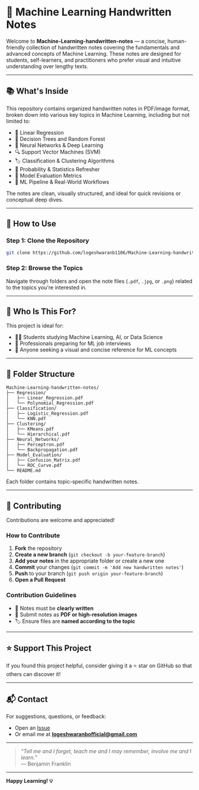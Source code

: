 # 🧠 Machine Learning Handwritten Notes

Welcome to **Machine-Learning-handwritten-notes** — a concise, human-friendly collection of handwritten notes covering the fundamentals and advanced concepts of Machine Learning. These notes are designed for students, self-learners, and practitioners who prefer visual and intuitive understanding over lengthy texts.

---

## 📚 What's Inside

This repository contains organized handwritten notes in PDF/image format, broken down into various key topics in Machine Learning, including but not limited to:

- 🔢 Linear Regression
- 🌲 Decision Trees and Random Forest
- 🧠 Neural Networks & Deep Learning
- 🔍 Support Vector Machines (SVM)
- 🏷️ Classification & Clustering Algorithms
- 🧮 Probability & Statistics Refresher
- 🧰 Model Evaluation Metrics
- 🚀 ML Pipeline & Real-World Workflows

The notes are clean, visually structured, and ideal for quick revisions or conceptual deep dives.

---

## 📝 How to Use

### Step 1: Clone the Repository

```bash
git clone https://github.com/logeshwaranb1106/Machine-Learning-handwritten-notes.git
```

### Step 2: Browse the Topics

Navigate through folders and open the note files (`.pdf`, `.jpg`, or `.png`) related to the topics you're interested in.

---

## 👥 Who Is This For?

This project is ideal for:

- 🧑‍🎓 Students studying Machine Learning, AI, or Data Science
- 💼 Professionals preparing for ML job interviews
- 🧠 Anyone seeking a visual and concise reference for ML concepts

---

## 📁 Folder Structure

```plaintext
Machine-Learning-handwritten-notes/
├── Regression/
│   ├── Linear_Regression.pdf
│   └── Polynomial_Regression.pdf
├── Classification/
│   ├── Logistic_Regression.pdf
│   └── KNN.pdf
├── Clustering/
│   ├── KMeans.pdf
│   └── Hierarchical.pdf
├── Neural_Networks/
│   ├── Perceptron.pdf
│   └── Backpropagation.pdf
├── Model_Evaluation/
│   ├── Confusion_Matrix.pdf
│   └── ROC_Curve.pdf
└── README.md
```

Each folder contains topic-specific handwritten notes.

---

## 🤝 Contributing

Contributions are welcome and appreciated!

### How to Contribute

1. **Fork** the repository  
2. **Create a new branch** (`git checkout -b your-feature-branch`)  
3. **Add your notes** in the appropriate folder or create a new one  
4. **Commit** your changes (`git commit -m 'Add new handwritten notes'`)  
5. **Push** to your branch (`git push origin your-feature-branch`)  
6. **Open a Pull Request**

### Contribution Guidelines

- 📝 Notes must be **clearly written**
- 📄 Submit notes as **PDF or high-resolution images**
- 🏷️ Ensure files are **named according to the topic**

---

## ⭐ Support This Project

If you found this project helpful, consider giving it a ⭐ star on GitHub so that others can discover it!

---

## 📬 Contact

For suggestions, questions, or feedback:

- Open an [Issue](https://github.com/logeshwaranb1106/Machine-Learning-handwritten-notes/issues)
- Or email me at **logeshwaranbofficial@gmail.com**

---

> _“Tell me and I forget, teach me and I may remember, involve me and I learn.”_  
> — Benjamin Franklin

---

**Happy Learning! 💡**
